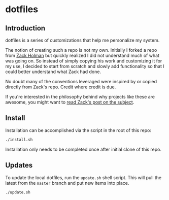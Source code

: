 dotfiles
=============

## Introduction

dotfiles is a series of customizations that help me personalize my system.

The notion of creating such a repo is not my own. Initially I forked a repo from
[Zack Holman](https://github.com/holman/dotfiles) but quickly realized I did not
understand much of what was going on. So instead of simply copying his work and
customizing it for my use, I decided to start from scratch and slowly add
functionality so that I could better understand what Zack had done.

No doubt many of the conventions leveraged were inspired by or copied
directly from Zack's repo. Credit where credit is due.

If you're interested in the philosophy behind why projects like these are
awesome, you might want to [read Zack's post on the
subject](http://zachholman.com/2010/08/dotfiles-are-meant-to-be-forked/).

## Install
Installation can be accomplished via the script in the root of this repo:

```bash
./install.sh
```

Installation only needs to be completed once after initial clone of this repo.

## Updates
To update the local dotfiles, run the `update.sh` shell script. This will
pull the latest from the `master` branch and put new items into place.

```bash
./update.sh
```